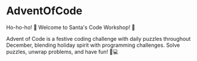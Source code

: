 # AdventOfCode
Ho-ho-ho! 🎅 Welcome to Santa's Code Workshop! 🚀

Advent of Code is a festive coding challenge with daily puzzles throughout December, blending holiday spirit with programming challenges. 
Solve puzzles, unwrap problems, and have fun! 🎄💻
